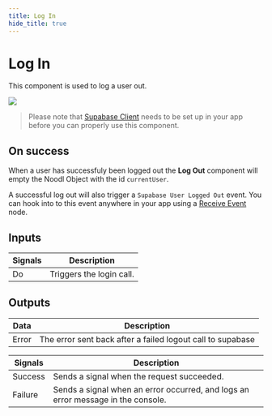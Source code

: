 ```yaml
---
title: Log In
hide_title: true
---
```


# Log In

This component is used to log a user out.

<div className="ndl-image-with-background xl">

![](/library/prefabs/supabase/logout.png)

</div>

> Please note that [Supabase Client](/library/prefabs/supabase/components/setup-client/) needs to be set up in your app before you can properly use this component.

## On success

When a user has successfuly been logged out the **Log Out** component will empty the Noodl Object with the id `currentUser`.

A successful log out will also trigger a `Supabase User Logged Out` event. You can hook into to this event anywhere in your app using a [Receive Event](/nodes/events/receive-event/) node.

## Inputs

| Signals                                | Description              |
| -------------------------------------- | ------------------------ |
| <span className="ndl-signal">Do</span> | Triggers the login call. |

## Outputs

| Data                                    | Description                                                |
| --------------------------------------- | ---------------------------------------------------------- |
| <span className="ndl-data">Error</span> | The error sent back after a failed logout call to supabase |

| Signals                                     | Description                                                                      |
| ------------------------------------------- | -------------------------------------------------------------------------------- |
| <span className="ndl-signal">Success</span> | Sends a signal when the request succeeded.                                       |
| <span className="ndl-signal">Failure</span> | Sends a signal when an error occurred, and logs an error message in the console. |
